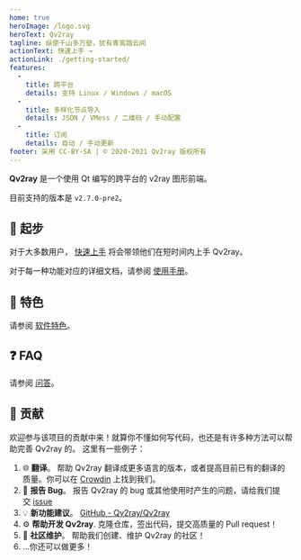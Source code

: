 ```yaml
---
home: true
heroImage: /logo.svg
heroText: Qv2ray
tagline: 纵使千山多万壑，犹有青鸾踏云间
actionText: 快速上手 →
actionLink: ./getting-started/
features:
  - 
    title: 跨平台
    details: 支持 Linux / Windows / macOS
  - 
    title: 多样化节点导入
    details: JSON / VMess / 二维码 / 手动配置
  - 
    title: 订阅
    details: 自动 / 手动更新
footer: 采用 CC-BY-SA | © 2020-2021 Qv2ray 版权所有
---
```


**Qv2ray** 是一个使用 Qt 编写的跨平台的 v2ray 图形前端。

目前支持的版本是 `v2.7.0-pre2`。

## 🚀 起步

对于大多数用户， [快速上手](getting-started/README.md) 将会带领他们在短时间内上手 Qv2ray。

对于每一种功能对应的详细文档，请参阅 [使用手册](manual/README.md)。

## 📃 特色

请参阅 [软件特色](features.md)。

## ❓ FAQ

请参阅 [问答](faq/README.md)。

## 👷 贡献

欢迎参与该项目的贡献中来！就算你不懂如何写代码，也还是有许多种方法可以帮助完善 Qv2ray 的。 这里有一些例子：

1. 🌐 **翻译**。 帮助 Qv2ray 翻译成更多语言的版本，或者提高目前已有的翻译的质量。你可以在 [Crowdin](https://translate.qv2ray.net/) 上找到我们。
2. 🐛 **报告 Bug**。 报告 Qv2ray 的 bug 或其他使用时产生的问题，请给我们提交 [issue](https://github.com/Qv2ray/Qv2ray/issues)
3. 💡 **新功能建议**。 [GitHub - Qv2ray/Qv2ray](https://github.com/Qv2ray/Qv2ray)
4. ⚙️ **帮助开发 Qv2ray**. 克隆仓库，签出代码，提交高质量的 Pull request！
5. 📆 **社区维护**。 帮助我们创建、维护 Qv2ray 的社区！
6. ...你还可以做更多！

